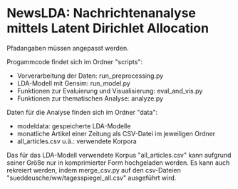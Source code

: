 # NewsLDA: Nachrichtenanalyse mittels Latent Dirichlet Allocation

Pfadangaben müssen angepasst werden.

Progammcode findet sich im Ordner "scripts":
- Vorverarbeitung der Daten: run_preprocessing.py
- LDA-Modell mit Gensim: run_model.py
- Funktionen zur Evaluierung und Visualisierung: eval_and_vis.py
- Funktionen zur thematischen Analyse: analyze.py

Daten für die Analyse finden sich im Ordner "data":
- modeldata: gespeicherte LDA-Modelle
- monatliche Artikel einer Zeitung als CSV-Datei im jeweiligen Ordner
- all_articles.csv u.ä.: verwendete Korpora

Das für das LDA-Modell verwendete Korpus "all_articles.csv" kann aufgrund seiner Größe nur in komprimierter Form hochgeladen werden. Es kann auch rekreiert werden, indem merge_csv.py auf den csv-Dateien "sueddeusche/ww/tagesspiegel_all.csv" ausgeführt wird.
